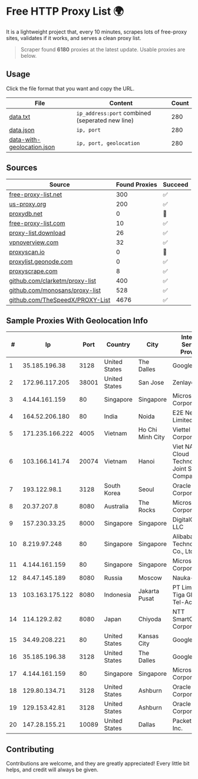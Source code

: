 
# Free HTTP Proxy List 🌍

It is a lightweight project that, every 10 minutes, scrapes lots of free-proxy sites, validates if it works, and serves a clean proxy list.


> Scraper found **6180** proxies at the latest update. Usable proxies are below.

## Usage

Click the file format that you want and copy the URL.


|File|Content|Count|
|----|-------|-----|
|[data.txt](https://raw.githubusercontent.com/themiralay/Proxy-List-World/master/data.txt)|`ip_address:port` combined (seperated new line)|280|
|[data.json](https://raw.githubusercontent.com/themiralay/Proxy-List-World/master/data.json)|`ip, port`|280|
|[data-with-geolocation.json](https://raw.githubusercontent.com/themiralay/Proxy-List-World/master/data-with-geolocation.json)|`ip, port, geolocation`|280|

## Sources

|Source|Found Proxies|Succeed|
|------|-------------|-------|
|[free-proxy-list.net](https://free-proxy-list.net)|300|✅|
|[us-proxy.org](https://www.us-proxy.org)|200|✅|
|[proxydb.net](http://proxydb.net)|0|🚫|
|[free-proxy-list.com](https://free-proxy-list.com/?page=&port=&type%5B%5D=http&type%5B%5D=https&up_time=0&search=Search)|10|✅|
|[proxy-list.download](https://www.proxy-list.download/HTTP)|26|✅|
|[vpnoverview.com](https://vpnoverview.com/privacy/anonymous-browsing/free-proxy-servers)|32|✅|
|[proxyscan.io](https://www.proxyscan.io)|0|🚫|
|[proxylist.geonode.com](https://proxylist.geonode.com/api/proxy-list?limit=300&page=1&sort_by=lastChecked&sort_type=desc&protocols=http,https)|0|✅|
|[proxyscrape.com](https://api.proxyscrape.com/v2/?request=displayproxies&protocol=http&timeout=10000&country=all&ssl=all&anonymity=all)|8|✅|
|[github.com/clarketm/proxy-list](https://raw.githubusercontent.com/clarketm/proxy-list/master/proxy-list-raw.txt)|400|✅|
|[github.com/monosans/proxy-list](https://raw.githubusercontent.com/monosans/proxy-list/main/proxies/http.txt)|528|✅|
|[github.com/TheSpeedX/PROXY-List](https://raw.githubusercontent.com/TheSpeedX/PROXY-List/master/http.txt)|4676|✅|


## Sample Proxies With Geolocation Info

|#|Ip|Port|Country|City|Internet Service Provider|
|-|--|----|-------|----|-------------------------|
|1|35.185.196.38|3128|United States|The Dalles|Google LLC|
|2|172.96.117.205|38001|United States|San Jose|Zenlayer Inc|
|3|4.144.161.159|80|Singapore|Singapore|Microsoft Corporation|
|4|164.52.206.180|80|India|Noida|E2E Networks Limited|
|5|171.235.166.222|4005|Vietnam|Ho Chi Minh City|Viettel Corporation|
|6|103.166.141.74|20074|Vietnam|Hanoi|Viet NAM Cloud Technology Joint Stock Company|
|7|193.122.98.1|3128|South Korea|Seoul|Oracle Corporation|
|8|20.37.207.8|8080|Australia|The Rocks|Microsoft Corporation|
|9|157.230.33.25|8000|Singapore|Singapore|DigitalOcean, LLC|
|10|8.219.97.248|80|Singapore|Singapore|Alibaba (US) Technology Co., Ltd.|
|11|4.144.161.159|80|Singapore|Singapore|Microsoft Corporation|
|12|84.47.145.189|8080|Russia|Moscow|Nauka-Svyaz|
|13|103.163.175.122|8080|Indonesia|Jakarta Pusat|PT Lima Satu Tiga Global Tel-Access|
|14|114.129.2.82|8080|Japan|Chiyoda|NTT SmartConnect Corporation|
|15|34.49.208.221|80|United States|Kansas City|Google LLC|
|16|35.185.196.38|3128|United States|The Dalles|Google LLC|
|17|4.144.161.159|80|Singapore|Singapore|Microsoft Corporation|
|18|129.80.134.71|3128|United States|Ashburn|Oracle Corporation|
|19|129.153.42.81|3128|United States|Ashburn|Oracle Corporation|
|20|147.28.155.21|10089|United States|Dallas|Packet Host, Inc.|



## Contributing

Contributions are welcome, and they are greatly appreciated! Every
little bit helps, and credit will always be given.

